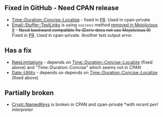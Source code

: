 ## Fixed in GitHub - Need CPAN release
- [Time::Duration::Concise::Localize](https://metacpan.org/pod/Time::Duration::Concise::Localize) - fixed in [PR](https://github.com/binary-com/perl-Time-Duration-Concise-Localize/pull/22/files). Used in cpan-private
- [Email::Stuffer::TestLinks](https://github.com/binary-com/perl-Email-Stuffer-TestLinks) is using `success` method [removed in Mojolicious 9](https://github.com/mojolicious/mojo/wiki/Upgrading#mojotransaction-success-removed) - ~~Need backward compatible fix (Deriv does not use Mojolicious 9)~~ Fixed in [PR](https://github.com/binary-com/perl-Email-Stuffer-TestLinks/pull/8/). Used in cpan-private. Another test output error.

## Has a fix
- [RateLimitations](https://metacpan.org/pod/RateLimitations) - depends on [Time::Duration::Concise::Localize](https://metacpan.org/pod/Time::Duration::Concise::Localize) (fixed above) and "Time::Duration::Concise" which seems not in CPAN 
- [Date::Utility](https://metacpan.org/pod/Date::Utility) - depends on depends on [Time::Duration::Concise::Localize](https://metacpan.org/pod/Time::Duration::Concise::Localize) (fixed above)

## Partially broken
- [Crypt::NamedKeys](https://metacpan.org/pod/Crypt::NamedKeys) is broken in CPAN and cpan-private **with recent perl interpreter*
